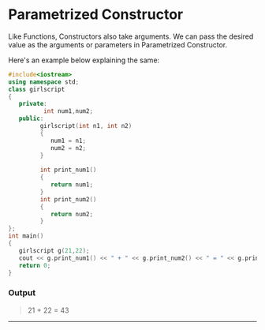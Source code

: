 # Parametrized Constructor

Like Functions, Constructors also take arguments. We can pass the desired value as the arguments or parameters in Parametrized Constructor. 

Here's an example below explaining the same:

```C++
#include<iostream>
using namespace std;
class girlscript
{
   private:
          int num1,num2;
   public:
         girlscript(int n1, int n2)
         {
            num1 = n1;
            num2 = n2;
         }
         
         int print_num1()
         {
            return num1;
         }
         int print_num2()
         {
            return num2;
         }
};
int main()
{
   girlscript g(21,22);
   cout << g.print_num1() << " + " << g.print_num2() << " = " << g.print_num1() + g.print_num2();
   return 0;
}


```

### Output

> 21 + 22 = 43

---

